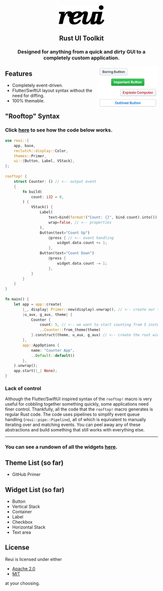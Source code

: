 <p align="center">
    <img src=".media/reui.png" width="150px"/>
</p>

<h2 align="center">Rust UI Toolkit</h2>
<h3 align="center">Designed for anything from a quick and dirty GUI to a completely custom application.</h3>

<img align="right" src=".media/showcase.png" width="200px"/>

## Features
- Completely event-driven.
- Flutter/SwiftUI layout syntax without the need for diffing.
- 100% themable. 

## "Rooftop" Syntax

### Click [here](https://github.com/jazzfool/reui/wiki/Making-a-counter) to see how the code below works.

```rust
use reui::{
    app, base,
    reclutch::display::Color,
    themes::Primer,
    ui::{Button, Label, VStack},
};

rooftop! {
    struct Counter: () // <-- output event
    {
        fn build(
            count: i32 = 0,
        ) {
            VStack() {
                Label(
                    text=bind(format!("Count: {}", bind.count).into()), // <-- runtime bindings
                    wrap=false, // <-- properties
                ),
                Button(text="Count Up")
                    @press { // <-- event handling
                        widget.data.count += 1;
                    },
                Button(text="Count Down")
                    @press {
                        widget.data.count -= 1;
                    },
            }
        }
    }
}

fn main() {
    let app = app::create(
        |_, display| Primer::new(display).unwrap(), // <-- create our theme
        |u_aux, g_aux, theme| {
            Counter {
                count: 5, // <-- we want to start counting from 5 instead of 0
                ..Counter::from_theme(theme)
            }.construct(theme, u_aux, g_aux) // <-- create the root widget
        },
        app::AppOptions {
            name: "Counter App",
            ..Default::default()
        },
    ).unwrap();
    app.start(|_| None);
}
```

### Lack of control

Although the Flutter/SwiftUI inspired syntax of the `rooftop!` macro is very useful for cobbling together something quickly, some applications need finer control. Thankfully, all the code that the `rooftop!` macro generates is regular Rust code. The code uses pipelines to simplify event queue handling (`reui::pipe::Pipeline`), all of which is equivalent to manually iterating over and matching events. You can peel away any of these abstractions and build something that still works with everything else.

---

### You can see a rundown of all the widgets [here](Widgets.md).

## Theme List (so far)

- GitHub Primer

## Widget List (so far)

- Button
- Vertical Stack
- Container
- Label
- Checkbox
- Horizontal Stack
- Text area

## License

Reui is licensed under either

- [Apache 2.0](https://www.apache.org/licenses/LICENSE-2.0)
- [MIT](http://opensource.org/licenses/MIT)

at your choosing.
